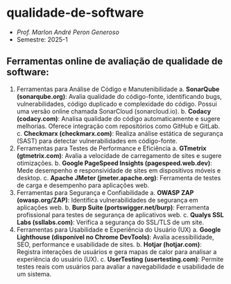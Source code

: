 # qualidade-de-software
- _Prof. Marlon André Peron Generoso_
- Semestre: 2025-1

## Ferramentas online de avaliação de qualidade de software:
1. Ferramentas para Análise de Código e Manutenibilidade
    a. **SonarQube (sonarqube.org)**: Avalia qualidade do código-fonte, identificando bugs, vulnerabilidades, código duplicado e complexidade do código. Possui uma versão online chamada SonarCloud (sonarcloud.io).
    b. **Codacy (codacy.com)**: Analisa qualidade do código automaticamente e sugere melhorias. Oferece integração com repositórios como GitHub e GitLab.
    c. **Checkmarx (checkmarx.com)**: Realiza análise estática de segurança (SAST) para detectar vulnerabilidades em código-fonte.
2. Ferramentas para Testes de Performance e Eficiência
    a. **GTmetrix (gtmetrix.com)**: Avalia a velocidade de carregamento de sites e sugere otimizações.
    b. **Google PageSpeed Insights (pagespeed.web.dev)**: Mede desempenho e responsividade de sites em dispositivos móveis e desktop.
    c. **Apache JMeter (jmeter.apache.org)**: Ferramenta de testes de carga e desempenho para aplicações web.
3. Ferramentas para Segurança e Confiabilidade
    a. **OWASP ZAP (owasp.org/ZAP)**: Identifica vulnerabilidades de segurança em aplicações web.
    b. **Burp Suite (portswigger.net/burp)**: Ferramenta profissional para testes de segurança de aplicativos web.
    c. **Qualys SSL Labs (ssllabs.com)**: Verifica a segurança do SSL/TLS de um site.
4. Ferramentas para Usabilidade e Experiência do Usuário (UX)
    a. **Google Lighthouse (disponível no Chrome DevTools)**: Avalia acessibilidade, SEO, performance e usabilidade de sites.
    b. **Hotjar (hotjar.com)**: Registra interações de usuários e gera mapas de calor para analisar a experiência do usuário (UX).
    c. **UserTesting (usertesting.com)**: Permite testes reais com usuários para avaliar a navegabilidade e usabilidade de um sistema.